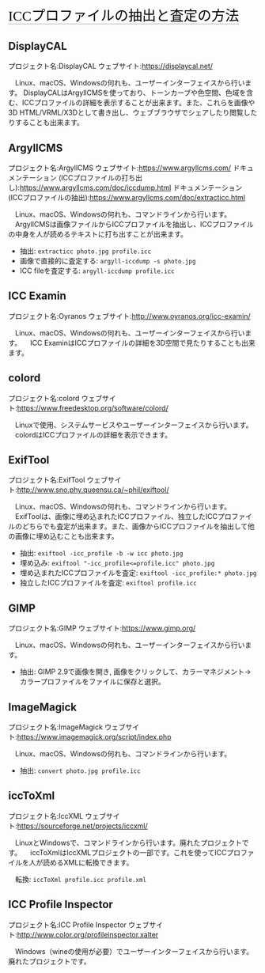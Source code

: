 <span style="color: #000000; background: none; overflow: hidden; page-break-after: avoid; font-size: 2.0em; font-family: Georgia,Times,serif; margin-top: 1em; margin-bottom: 0.25em; line-height: 1.3; padding: 0; border-bottom: 1px solid #AAAAAA;">
ICCプロファイルの抽出と査定の方法</span>

## DisplayCAL

プロジェクト名:DisplayCAL
ウェブサイト:<https://displaycal.net/>

　Linux、macOS、Windowsの何れも、ユーザーインターフェイスから行います。
DisplayCALはArgyllCMSを使っており、トーンカーブや色空間、色域を含む、ICCプロファイルの詳細を表示することが出来ます。また、これらを画像や3D
HTML/VRML/X3Dとして書き出し、ウェブブラウザでシェアしたり閲覧したりすることも出来ます。

## ArgyllCMS

プロジェクト名:ArgyllCMS
ウェブサイト:<https://www.argyllcms.com/>
ドキュメンテーション (ICCプロファイルの打ち出し):<https://www.argyllcms.com/doc/iccdump.html>
ドキュメンテーション (ICCプロファイルの抽出):<https://www.argyllcms.com/doc/extracticc.html>

　Linux、macOS、Windowsの何れも、コマンドラインから行います。
　ArgyllCMSは画像ファイルからICCプロファイルを抽出し、ICCプロファイルの中身を人が読めるテキストに打ち出すことが出来ます。

- 抽出: `extracticc photo.jpg profile.icc`
- 画像で直接的に査定する: `argyll-iccdump -s photo.jpg`
- ICC fileを査定する: `argyll-iccdump profile.icc`

## ICC Examin

プロジェクト名:Oyranos
ウェブサイト:<http://www.oyranos.org/icc-examin/>

　Linux、macOS、Windowsの何れも、ユーザーインターフェイスから行います。
　ICC ExaminはICCプロファイルの詳細を3D空間で見たりすることも出来ます。

## colord

プロジェクト名:colord
ウェブサイト:<https://www.freedesktop.org/software/colord/>

　Linuxで使用、システムサービスやユーザーインターフェイスから行います。
　colordはICCプロファイルの詳細を表示できます。

## ExifTool

プロジェクト名:ExifTool
ウェブサイト:<http://www.sno.phy.queensu.ca/~phil/exiftool/>

　Linux、macOS、Windowsの何れも、コマンドラインから行います。
　ExifToolは、画像に埋め込まれたICCプロファイル、独立したICCプロファイルのどちらでも査定が出来ます。また、画像からICCプロファイルを抽出して他の画像に埋め込むことも出来ます。

- 抽出: `exiftool -icc_profile -b -w icc photo.jpg`
- 埋め込み: `exiftool "-icc_profile<=profile.icc" photo.jpg`
- 埋め込まれたICCプロファイルを査定: `exiftool -icc_profile:* photo.jpg`
- 独立したICCプロファイルを査定: `exiftool profile.icc`

## GIMP

プロジェクト名:GIMP
ウェブサイト:<https://www.gimp.org/>

　Linux、macOS、Windowsの何れも、ユーザーインターフェイスから行います。

- 抽出: GIMP 2.9で画像を開き,
  画像をクリックして、カラーマネジメント→カラープロファイルをファイルに保存と選択。

## ImageMagick

プロジェクト名:ImageMagick
ウェブサイト:<https://www.imagemagick.org/script/index.php>

　Linux、macOS、Windowsの何れも、コマンドラインから行います。

- 抽出: `convert photo.jpg profile.icc`

## iccToXml

プロジェクト名:IccXML
ウェブサイト:<https://sourceforge.net/projects/iccxml/>

　LinuxとWindowsで、コマンドラインから行います。廃れたプロジェクトです。
　iccToXmlはIccXMLプロジェクトの一部です。これを使ってICCプロファイルを人が読めるXMLに転換できます。

　転換: `iccToXml profile.icc profile.xml`

## ICC Profile Inspector

プロジェクト名:ICC Profile Inspector
ウェブサイト:<http://www.color.org/profileinspector.xalter>

　Windows（wineの使用が必要）でユーザーインターフェイスから行います。廃れたプロジェクトです。